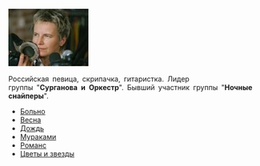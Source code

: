 ![](surganova_i_orkestr.jpg)

Российская певица, скрипачка, гитаристка. Лидер группы "**Сурганова и Оркестр**". Бывший участник группы "**Ночные снайперы**".

* [Больно](Больно.md)
* [Весна](Весна.md)
* [Дождь](Дождь.md)
* [Мураками](Мураками.md)
* [Романс](Романс.md)
* [Цветы и звезды](Цветы%20и%20звезды.md)